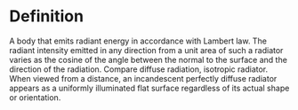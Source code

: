 # Definition

A body that emits radiant energy in accordance with Lambert law. The
radiant intensity emitted in any direction from a unit area of such a
radiator varies as the cosine of the angle between the normal to the
surface and the direction of the radiation. Compare diffuse radiation,
isotropic radiator. When viewed from a distance, an incandescent
perfectly diffuse radiator appears as a uniformly illuminated flat
surface regardless of its actual shape or orientation.
